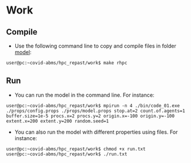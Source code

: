 # Work

## Compile
- Use the following command line to copy and compile files in folder [model](../hpc_repast/model/):
```console
user@pc:~covid-abms/hpc_repast/work$ make rhpc
```

## Run
- You can run the model in the command line. For instance:
```console
user@pc:~covid-abms/hpc_repast/work$ mpirun -n 4 ./bin/code_01.exe ./props/config.props ./props/model.props stop.at=2 count.of.agents=1 buffer.size=1e-5 procs.x=2 procs.y=2 origin.x=-100 origin.y=-100 extent.x=200 extent.y=200 random.seed=1
```
- You can also run the model with different properties using files. For instance:
```console
user@pc:~covid-abms/hpc_repast/work$ chmod +x run.txt
user@pc:~covid-abms/hpc_repast/work$ ./run.txt
```

